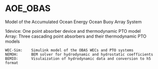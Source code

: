 # AOE_OBAS
Model of the Accumulated Ocean Energy Ocean Buoy Array System

1device:    One point absorber device and thermodynamic PTO model <br>
Array:      Three cascading point absorbers and their thermodynamic PTO models   

    WEC-Sim:    Simulink model of the OBAS WECs and PTO systems
    NEMOH:      BEM solver for hydrodynamic and hydrostatic coefficients
    BEMIO:      Visulaization of hydrodynamic data and conversion to h5 format  

